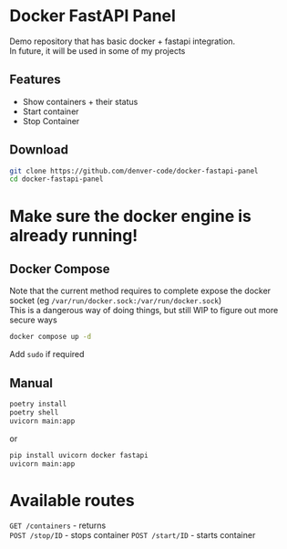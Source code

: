 # Docker FastAPI Panel  
Demo repository that has basic docker + fastapi integration.  
In future, it will be used in some of my projects

## Features  
- Show containers + their status
- Start container
- Stop Container

## Download  
```bash
git clone https://github.com/denver-code/docker-fastapi-panel
cd docker-fastapi-panel
```

# Make sure the docker engine is already running!

## Docker Compose
Note that the current method requires to complete expose the docker socket (eg `/var/run/docker.sock:/var/run/docker.sock`)  
This is a dangerous way of doing things, but still WIP to figure out more secure ways  
```bash
docker compose up -d
```  
Add `sudo` if required  

## Manual
```bash
poetry install
poetry shell
uvicorn main:app
```  
or  
```bash
pip install uvicorn docker fastapi
uvicorn main:app
```

# Available routes  
`GET /containers` - returns  
`POST /stop/ID` - stops container 
`POST /start/ID` - starts container 
